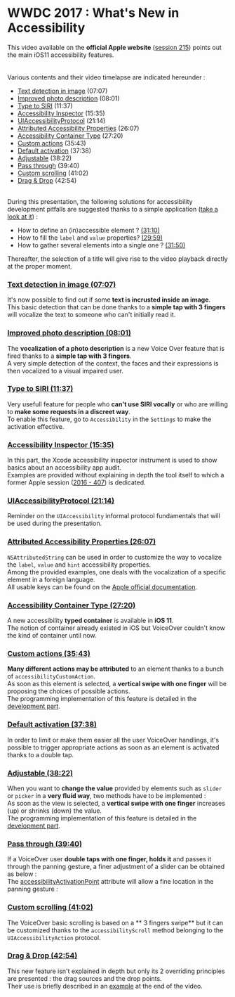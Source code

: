 # WWDC 2017 : What's New in Accessibility

<script>$(document).ready(function () {
    setBreadcrumb([{"label":"iOS","url":"mobile-ios.html"},
                   {"label":"WWDC","url":"dev-ios-wwdc.html"},
                   {"label":"2017 - What's New in Accessibility"}]);
    addSubMenu([
        {"label":"Design criteria","url":"criteria-ios.html"}, 
        {"label":"Developers guide","url":"dev-ios.html"},
        {"label":"VoiceOver","url":"voiceover.html"},
        {"label":"WWDC","url":"dev-ios-wwdc.html"}
    ]);        
});</script>

<span data-menuitem="mobile-ios"></span>

This video available on the **official Apple website** ([session 215](https://developer.apple.com/videos/play/wwdc2017/215/)) points out the main iOS11 accessibility features.
</br><img style="max-width: 200px; height: auto;" alt="" src="./images/iOSdev/wwdc17-logo.png" />
<img style="max-width: 700px; height: auto;" alt="" src="./images/iOSdev/wwdc17-215.png" />
</br></br>Various contents and their video timelapse are indicated hereunder :
- [Text detection in image](#ImageTextDetection) (07:07)
- [Improved photo description](#ImprovedPhotoDescription) (08:01)
- [Type to SIRI](#TypeToSIRI) (11:37)
- [Accessibility Inspector](#AccessibilityInspector) (15:35)
- [UIAccessibilityProtocol](#UIAccessibilityProtocol) (21:14)
- [Attributed Accessibility Properties](#AttributedProperties) (26:07)
- [Accessibility Container Type](#AccessibilityContainer) (27:20)
- [Custom actions](#CustomActions) (35:43)
- [Default activation](#DefaultActivation) (37:38)
- [Adjustable](#AdjustableValues) (38:22)
- [Pass through](#PassThrough) (39:40)
- [Custom scrolling](#CustomScrolling) (41:02)
- [Drag & Drop](#DragAndDrop) (42:54)

</br>During this presentation, the following solutions for accessibility development pitfalls are suggested thanks to a simple application ([take a look at it](https://developer.apple.com/videos/play/wwdc2017/215/?time=1007)) :
- How to define an (in)accessible element ? [(31:10)](https://developer.apple.com/videos/play/wwdc2017/215/?time=1870)
- How to fill the `label` and `value` properties? [(29:59)](https://developer.apple.com/videos/play/wwdc2017/215/?time=1799)
- How to gather several elements into a single one ? [(31:50)](https://developer.apple.com/videos/play/wwdc2017/215/?time=1910)

Thereafter, the selection of a title will give rise to the video playback directly at the proper moment.

<a name="ImageTextDetection"></a>
### [Text detection in image (07:07)](https://developer.apple.com/videos/play/wwdc2017/215/?time=427)
It's now possible to find out if some **text is incrusted inside an image**.
</br><img style="max-width: 1000px; height: auto;" alt="" src="./images/iOSdev/wwdc17-215-ImageTextDetection.png" />
</br>This basic detection that can be done thanks to a **simple tap with 3 fingers** will vocalize the text to someone who 
can't initially read it.

<a name="ImprovedPhotoDescription"></a>
### [Improved photo description (08:01)](https://developer.apple.com/videos/play/wwdc2017/215/?time=481)
The **vocalization of a photo description** is a new Voice Over feature that is fired thanks to a **simple tap with 3 fingers**.
</br><img style="max-width: 1000px; height: auto;" alt="" src="./images/iOSdev/wwdc17-215-ImprovedPhotoDescription.png" />
</br>A very simple detection of the context, the faces and their expressions is then vocalized to a visual impaired user.

<a name="TypeToSIRI"></a>
### [Type to SIRI (11:37)](https://developer.apple.com/videos/play/wwdc2017/215/?time=697)
Very usefull feature for people who **can't use SIRI vocally** or who are willing to **make some requests in a discreet way**.
</br>To enable this feature, go to `Accessibility` in the `Settings` to make the activation effective.
</br><img style="max-width: 600px; height: auto;" alt="" src="./images/iOSdev/wwdc17-215-TypeToSiri.png" />

<a name="AccessibilityInspector"></a>
### [Accessibility Inspector (15:35)](https://developer.apple.com/videos/play/wwdc2017/215/?time=935)
In this part, the Xcode accessibility inspector instrument is used to show basics about an accessibility app audit.
</br>Examples are provided without explaining in depth the tool itself to which a former Apple session ([2016 - 407](https://developer.apple.com/videos/play/wwdc2016/407/)) is dedicated.

<a name="UIAccessibilityProtocol"></a>
### [UIAccessibilityProtocol (21:14)](https://developer.apple.com/videos/play/wwdc2017/215/?time=1274)
Reminder on the `UIAccessibility` informal protocol fundamentals that will be used during the presentation.
</br><img style="max-width: 450px; height: auto;" alt="" src="./images/iOSdev/wwdc17-215-UIAccessibilityProtocol.png" />

<a name="AttributedProperties"></a>
### [Attributed Accessibility Properties (26:07)](https://developer.apple.com/videos/play/wwdc2017/215/?time=1567)
`NSAttributedString` can be used in order to customize the way to vocalize the `label`, `value` and `hint` accessibility properties.
</br><img style="max-width: 550px; height: auto;" alt="" src="./images/iOSdev/wwdc17-215-AttributedStrings.png" />
</br>Among the provided examples, one deals with the vocalization of a specific element in a foreign language.
</br><img style="max-width: 600px; height: auto;" alt="" src="./images/iOSdev/wwdc17-215-AttributedStringsExample.png" />
</br>All usable keys can be found on the [Apple official documentation](https://developer.apple.com/documentation/uikit/accessibility/uiaccessibility/speech_attributes_for_attributed_strings).

<a name="AccessibilityContainer"></a>
### [Accessibility Container Type (27:20)](https://developer.apple.com/videos/play/wwdc2017/215/?time=1640)
A new accessibility **typed container** is available in **iOS 11**.
</br><img style="max-width: 750px; height: auto;" alt="" src="./images/iOSdev/wwdc17-215-ContainerType.png" />
</br>The notion of container already existed in iOS but VoiceOver couldn't know the kind of container until now.

<a name="CustomActions"></a>
### [Custom actions (35:43)](https://developer.apple.com/videos/play/wwdc2017/215/?time=2143)
**Many different actions may be attributed** to an element thanks to a bunch of `accessibilityCustomAction`.
</br><img style="max-width: 600px; height: auto;" alt="" src="./images/iOSdev/wwdc17-215-CustomActions.png" />
</br>As soon as this element is selected, a **vertical swipe with one finger** will be proposing the choices of possible actions.
</br>The programming implementation of this feature is detailed in the [development part](./dev-ios.html#custom-actions).

<a name="DefaultActivation"></a>
### [Default activation (37:38)](https://developer.apple.com/videos/play/wwdc2017/215/?time=2258)
In order to limit or make them easier all the user VoiceOver handlings, it's possible to trigger appropriate actions as soon as an element is activated thanks to a double tap.
</br><img style="max-width: 750px; height: auto;" alt="" src="./images/iOSdev/wwdc17-215-DefaultAction.png" />

<a name="AdjustableValues"></a>
### [Adjustable (38:22)](https://developer.apple.com/videos/play/wwdc2017/215/?time=2302)
When you want to **change the value** provided by elements such as `slider` or `picker` in a **very fluid way**, two methods have to be implemented :
</br><img style="max-width: 470px; height: auto;" alt="" src="./images/iOSdev/wwdc17-215-AdjustableValues.png" />
</br>As soon as the view is selected, a **vertical swipe with one finger** increases (up) or shrinks (down) the value.
</br>The programming implementation of this feature is detailed in the [development part](./dev-ios.html#continuous-adjustable-values).

<a name="PassThrough"></a>
### [Pass through (39:40)](https://developer.apple.com/videos/play/wwdc2017/215/?time=2380)
If a VoiceOver user **double taps with one finger, holds it** and passes it through the panning gesture, a finer adjustment of a slider can be obtained as below :
</br><img style="max-width: 400px; height: auto;" alt="" src="./images/iOSdev/wwdc17-215-PassThrough_1.png" />
</br>The [accessibilityActivationPoint](./dev-ios.html#modify-the-focus-area-of-voiceover) attribute will allow a fine location in the panning gesture :
</br><img style="max-width: 500px; height: auto;" alt="" src="./images/iOSdev/wwdc17-215-PassThrough_2.png" />

<a name="CustomScrolling"></a>
### [Custom scrolling (41:02)](https://developer.apple.com/videos/play/wwdc2017/215/?time=2462)
The VoiceOver basic scrolling is based on a ** 3 fingers swipe** but it can be customized thanks to the `accessibilityScroll` method belonging to the `UIAccessibilityAction` protocol.
</br><img style="max-width: 750px; height: auto;" alt="" src="./images/iOSdev/wwdc17-215-CustomScrolling.png" />

<a name="DragAndDrop"></a>
### [Drag & Drop (42:54)](https://developer.apple.com/videos/play/wwdc2017/215/?time=2574)
This new feature isn't explained in depth but only its 2 overriding principles are presented : the drag sources and the drop points.
</br><img style="max-width: 750px; height: auto;" alt="" src="./images/iOSdev/wwdc17-215-DragAndDrop.png" />
</br>Their use is briefly described in an [example](https://developer.apple.com/videos/play/wwdc2017/215/?time=2729) at the end of the video.

<!--  This file is part of a11y-guidelines | Our vision of mobile & web accessibility guidelines and best practices, with valid/invalid examples.
 Copyright (C) 2016  Orange SA
 See the Creative Commons Legal Code Attribution-ShareAlike 3.0 Unported License for more details (LICENSE file). -->